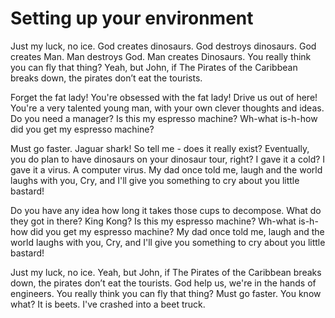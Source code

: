 # Setting up your environment

Just my luck, no ice. God creates dinosaurs. God destroys dinosaurs. God creates Man. Man destroys God. Man creates Dinosaurs. You really think you can fly that thing? Yeah, but John, if The Pirates of the Caribbean breaks down, the pirates don’t eat the tourists.

Forget the fat lady! You're obsessed with the fat lady! Drive us out of here! You're a very talented young man, with your own clever thoughts and ideas. Do you need a manager? Is this my espresso machine? Wh-what is-h-how did you get my espresso machine?

Must go faster. Jaguar shark! So tell me - does it really exist? Eventually, you do plan to have dinosaurs on your dinosaur tour, right? I gave it a cold? I gave it a virus. A computer virus. My dad once told me, laugh and the world laughs with you, Cry, and I'll give you something to cry about you little bastard!

Do you have any idea how long it takes those cups to decompose. What do they got in there? King Kong? Is this my espresso machine? Wh-what is-h-how did you get my espresso machine? My dad once told me, laugh and the world laughs with you, Cry, and I'll give you something to cry about you little bastard!

Just my luck, no ice. Yeah, but John, if The Pirates of the Caribbean breaks down, the pirates don’t eat the tourists. God help us, we're in the hands of engineers. You really think you can fly that thing? Must go faster. You know what? It is beets. I've crashed into a beet truck.